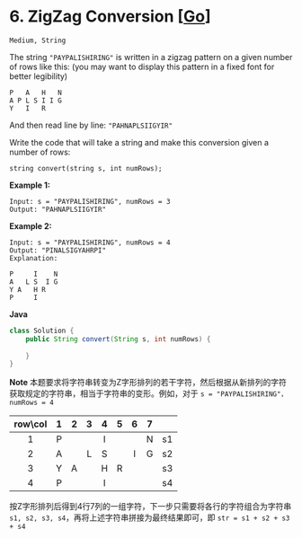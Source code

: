 # 6. ZigZag Conversion [[Go](https://github.com/Apollo4634/LeetCode/blob/master/src/string/ZigZagConversion.java)]

```Medium, String```

The string `"PAYPALISHIRING"` is written in a zigzag pattern on a given number of rows like this: (you may want to display this pattern in a fixed font for better legibility)

```
P   A   H   N
A P L S I I G
Y   I   R
```

And then read line by line: `"PAHNAPLSIIGYIR"`

Write the code that will take a string and make this conversion given a number of rows:

```
string convert(string s, int numRows);
```

**Example 1:**

```
Input: s = "PAYPALISHIRING", numRows = 3
Output: "PAHNAPLSIIGYIR"
```

**Example 2:**

```
Input: s = "PAYPALISHIRING", numRows = 4
Output: "PINALSIGYAHRPI"
Explanation:

P     I    N
A   L S  I G
Y A   H R
P     I
```

**Java**
```java
class Solution {
    public String convert(String s, int numRows) {
        
    }
}
```

**Note**
​    本题要求将字符串转变为Z字形排列的若干字符，然后根据从新排列的字符获取规定的字符串，相当于字符串的变形。例如，对于 `s = "PAYPALISHIRING"，numRows = 4  `

| row\col | 1 | 2 | 3 | 4 | 5 | 6 | 7 |  |
|:--:|:--:|:--:|:--:|:--:|:--:|:--:|:--:|:--:|
| 1 | P | | | I | | | N | s1 |
| 2 | A | | L | S | | I | G | s2 |
| 3 | Y | A | | H | R | | | s3 |
| 4 | P | | | I | | | | s4 |

​    按Z字形排列后得到4行7列的一组字符，下一步只需要将各行的字符组合为字符串`s1, s2, s3, s4`，再将上述字符串拼接为最终结果即可，即 `str = s1 + s2 + s3 + s4`



